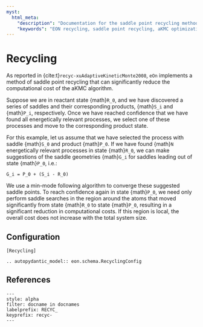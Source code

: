 ```yaml
---
myst:
  html_meta:
    "description": "Documentation for the saddle point recycling method in EON, which significantly reduces the computational cost of aKMC simulations."
    "keywords": "EON recycling, saddle point recycling, aKMC optimization, computational efficiency"
---
```


# Recycling

As reported in {cite:t}`recyc-xuAdaptiveKineticMonte2008`, `eOn` implements a
method of saddle point recycling that can significantly reduce the computational
cost of the aKMC algorithm.

Suppose we are in reactant state {math}`R_0`, and we have discovered a series of
saddles and their corresponding products, {math}`S_i` and {math}`P_i`,
respectively. Once we have reached confidence that we have found all
energetically relevant processes, we select one of these processes and move to
the corresponding product state.

For this example, let us assume that we have selected the process with saddle
{math}`S_0` and product {math}`P_0`. If we have found {math}`N` energetically
relevant processes in state {math}`R_0`, we can make suggestions of the saddle
geometries {math}`G_i` for saddles leading out of state {math}`P_0`, i.e.:

```{math}
G_i = P_0 + (S_i - R_0)
```


We use a min-mode following algorithm to converge these suggested saddle points.
To reach confidence again in state {math}`P_0`, we need only perform saddle
searches in the region around the atoms that moved significantly from state
{math}`R_0` to state {math}`P_0`, resulting in a significant reduction in
computational costs. If this region is local, the overall cost does not
increase with the total system size.

## Configuration

```{code-block} ini
[Recycling]
```


```{eval-rst}
.. autopydantic_model:: eon.schema.RecyclingConfig
```

## References

```{bibliography}
---
style: alpha
filter: docname in docnames
labelprefix: RECYC_
keyprefix: recyc-
---
```
